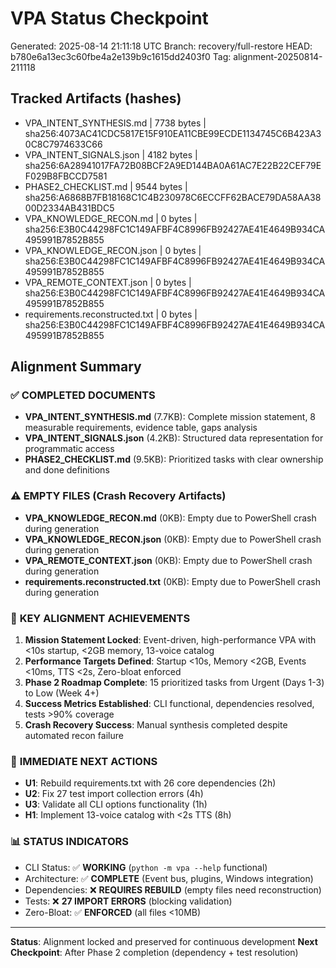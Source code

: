 # VPA Status Checkpoint
Generated: 2025-08-14 21:11:18 UTC
Branch: recovery/full-restore
HEAD: b780e6a13ec3c60fbe4a2e139b9c1615dd2403f0
Tag: alignment-20250814-211118

## Tracked Artifacts (hashes)
- VPA_INTENT_SYNTHESIS.md | 7738 bytes | sha256:4073AC41CDC5817E15F910EA11CBE99ECDE1134745C6B423A30C8C7974633C66
- VPA_INTENT_SIGNALS.json | 4182 bytes | sha256:6A28941017FA72B08BCF2A9ED144BA0A61AC7E22B22CEF79EF029B8FBCCD7581  
- PHASE2_CHECKLIST.md | 9544 bytes | sha256:A6868B7FB18168C1C4B230978C6ECCFF62BACE79DA58AA3800D2334AB431BDC5
- VPA_KNOWLEDGE_RECON.md | 0 bytes | sha256:E3B0C44298FC1C149AFBF4C8996FB92427AE41E4649B934CA495991B7852B855
- VPA_KNOWLEDGE_RECON.json | 0 bytes | sha256:E3B0C44298FC1C149AFBF4C8996FB92427AE41E4649B934CA495991B7852B855
- VPA_REMOTE_CONTEXT.json | 0 bytes | sha256:E3B0C44298FC1C149AFBF4C8996FB92427AE41E4649B934CA495991B7852B855
- requirements.reconstructed.txt | 0 bytes | sha256:E3B0C44298FC1C149AFBF4C8996FB92427AE41E4649B934CA495991B7852B855

## Alignment Summary

### ✅ **COMPLETED DOCUMENTS**
- **VPA_INTENT_SYNTHESIS.md** (7.7KB): Complete mission statement, 8 measurable requirements, evidence table, gaps analysis
- **VPA_INTENT_SIGNALS.json** (4.2KB): Structured data representation for programmatic access  
- **PHASE2_CHECKLIST.md** (9.5KB): Prioritized tasks with clear ownership and done definitions

### ⚠️ **EMPTY FILES (Crash Recovery Artifacts)**
- **VPA_KNOWLEDGE_RECON.md** (0KB): Empty due to PowerShell crash during generation
- **VPA_KNOWLEDGE_RECON.json** (0KB): Empty due to PowerShell crash during generation
- **VPA_REMOTE_CONTEXT.json** (0KB): Empty due to PowerShell crash during generation
- **requirements.reconstructed.txt** (0KB): Empty due to PowerShell crash during generation

### 🎯 **KEY ALIGNMENT ACHIEVEMENTS**
1. **Mission Statement Locked**: Event-driven, high-performance VPA with <10s startup, <2GB memory, 13-voice catalog
2. **Performance Targets Defined**: Startup <10s, Memory <2GB, Events <10ms, TTS <2s, Zero-bloat enforced
3. **Phase 2 Roadmap Complete**: 15 prioritized tasks from Urgent (Days 1-3) to Low (Week 4+)
4. **Success Metrics Established**: CLI functional, dependencies resolved, tests >90% coverage
5. **Crash Recovery Success**: Manual synthesis completed despite automated recon failure

### 🚀 **IMMEDIATE NEXT ACTIONS**
- **U1**: Rebuild requirements.txt with 26 core dependencies (2h)
- **U2**: Fix 27 test import collection errors (4h) 
- **U3**: Validate all CLI options functionality (1h)
- **H1**: Implement 13-voice catalog with <2s TTS (8h)

### 📊 **STATUS INDICATORS**
- CLI Status: ✅ **WORKING** (`python -m vpa --help` functional)
- Architecture: ✅ **COMPLETE** (Event bus, plugins, Windows integration)
- Dependencies: ❌ **REQUIRES REBUILD** (empty files need reconstruction)
- Tests: ❌ **27 IMPORT ERRORS** (blocking validation)
- Zero-Bloat: ✅ **ENFORCED** (all files <10MB)

---
**Status**: Alignment locked and preserved for continuous development
**Next Checkpoint**: After Phase 2 completion (dependency + test resolution)
